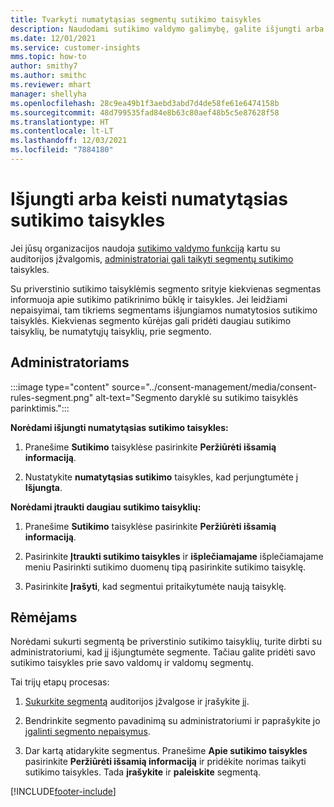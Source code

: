 ```yaml
---
title: Tvarkyti numatytąsias segmentų sutikimo taisykles
description: Naudodami sutikimo valdymo galimybę, galite išjungti arba pakeisti numatytąsias sutikimo taisykles, jei įgalintos nepaisymos taisyklės.
ms.date: 12/01/2021
ms.service: customer-insights
mms.topic: how-to
author: smithy7
ms.author: smithc
ms.reviewer: mhart
manager: shellyha
ms.openlocfilehash: 28c9ea49b1f3aebd3abd7d4de58fe61e6474158b
ms.sourcegitcommit: 48d799535fad84e8b63c80aef48b5c5e87628f58
ms.translationtype: HT
ms.contentlocale: lt-LT
ms.lasthandoff: 12/03/2021
ms.locfileid: "7884180"
---
```

# <a name="disable-or-change-default-consent-rules"></a>Išjungti arba keisti numatytąsias sutikimo taisykles

Jei jūsų organizacijos naudoja [sutikimo valdymo funkciją](../consent-management/overview.md) kartu su auditorijos įžvalgomis, [administratoriai gali taikyti segmentų sutikimo](activate-consent.md) taisykles. 

Su priverstinio sutikimo taisyklėmis segmento srityje kiekvienas segmentas informuoja apie sutikimo patikrinimo būklę ir taisykles. Jei leidžiami nepaisyimai, tam tikriems segmentams išjungiamos numatytosios sutikimo taisyklės. Kiekvienas segmento kūrėjas gali pridėti daugiau sutikimo taisyklių, be numatytųjų taisyklių, prie segmento. 

## <a name="for-administrators"></a>Administratoriams

:::image type="content" source="../consent-management/media/consent-rules-segment.png" alt-text="Segmento daryklė su sutikimo taisyklės parinktimis.":::

**Norėdami išjungti numatytąsias sutikimo taisykles:**

1. Pranešime **Sutikimo** taisyklėse pasirinkite **Peržiūrėti išsamią informaciją**. 

1. Nustatykite **numatytąsias sutikimo** taisykles, kad perjungtumėte į **Išjungta**.

**Norėdami įtraukti daugiau sutikimo taisyklių:**

1. Pranešime **Sutikimo** taisyklėse pasirinkite **Peržiūrėti išsamią informaciją**. 

1. Pasirinkite **Įtraukti sutikimo taisykles** ir **išplečiamajame** išplečiamajame meniu Pasirinkti sutikimo duomenų tipą pasirinkite sutikimo taisyklę.

1. Pasirinkite **Įrašyti**, kad segmentui pritaikytumėte naują taisyklę.

## <a name="for-contributors"></a>Rėmėjams

Norėdami sukurti segmentą be priverstinio sutikimo taisyklių, turite dirbti su administratoriumi, kad jį išjungtumėte segmente. Tačiau galite pridėti savo sutikimo taisykles prie savo valdomų ir valdomų segmentų.

Tai trijų etapų procesas: 
1. [Sukurkite segmentą](segments.md) auditorijos įžvalgose ir įrašykite jį. 

1. Bendrinkite segmento pavadinimą su administratoriumi ir paprašykite jo [įgalinti segmento nepaisymus](activate-consent.md). 

1. Dar kartą atidarykite segmentus. Pranešime **Apie sutikimo taisykles** pasirinkite **Peržiūrėti išsamią informaciją** ir pridėkite norimas taikyti sutikimo taisykles. Tada **įrašykite** ir **paleiskite** segmentą.



[!INCLUDE[footer-include](../includes/footer-banner.md)] 
